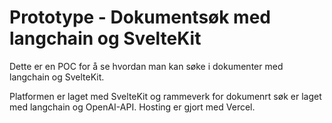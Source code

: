 # Prototype - Dokumentsøk med langchain og SvelteKit
Dette er en POC for å se hvordan man kan søke i dokumenter med langchain og SvelteKit.

Platformen er laget med SvelteKit og rammeverk for dokumenrt søk er laget med langchain og OpenAI-API. Hosting er gjort med Vercel.
